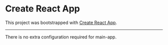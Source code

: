 # Create React App

This project was bootstrapped with [Create React App](https://github.com/facebook/create-react-app).

---

There is no extra configuration required for main-app.